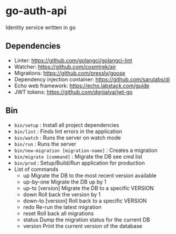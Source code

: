 # go-auth-api
Identity service written in go

## Dependencies
- Linter: https://github.com/golangci/golangci-lint
- Watcher: https://github.com/cosmtrek/air
- Migrations: https://github.com/pressly/goose
- Dependency injection container: https://github.com/sarulabs/di
- Echo web framework: https://echo.labstack.com/guide
- JWT tokens: https://github.com/dgrijalva/jwt-go

## Bin
- ```bin/setup```                           : Install all project dependencies
- ```bin/lint```                            : Finds lint errors in the application
- ```bin/watch```                           : Runs the server on watch mode
- ```bin/run```                             : Runs the server
- ```bin/new-migration [migration-name]```  : Creates a migration
- ```bin/migrate [command]```               : Migrate the DB see cmd list
- ```bin/prod```                            : Setup/Build/Run application for production
- List of commands
    - up                   Migrate the DB to the most recent version available
    - up-by-one            Migrate the DB up by 1
    - up-to [version]      Migrate the DB to a specific VERSION
    - down                 Roll back the version by 1
    - down-to [version]    Roll back to a specific VERSION
    - redo                 Re-run the latest migration
    - reset                Roll back all migrations
    - status               Dump the migration status for the current DB
    - version              Print the current version of the database


